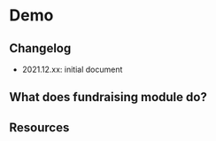 # Demo

## Changelog

- 2021.12.xx: initial document

## What does fundraising module do?

## Resources
